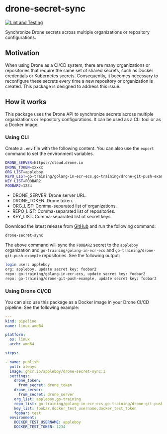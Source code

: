 # drone-secret-sync

[![Lint and Testing](https://github.com/appleboy/drone-secret-sync/actions/workflows/lint.yml/badge.svg?branch=main)](https://github.com/appleboy/drone-secret-sync/actions/workflows/lint.yml)

Synchronize Drone secrets across multiple organizations or repository configurations.

## Motivation

When using Drone as a CI/CD system, there are many organizations or repositories that require the same set of shared secrets, such as Docker credentials or Kubernetes secrets. Consequently, it becomes necessary to reconfigure these secrets every time a new repository or organization is created. This package is designed to address this issue.

## How it works

This package uses the Drone API to synchronize secrets across multiple organizations or repository configurations. It can be used as a CLI tool or as a Docker image.

### Using CLI

Create a `.env` file with the following content. You can also use the `export` command to set the environment variables.

```sh
DRONE_SERVER=https://cloud.drone.io
DRONE_TOKEN=xxxxx
ORG_LIST=appleboy
REPO_LIST=go-training/golang-in-ecr-ecs,go-training/drone-git-push-example
KEY_LIST=FOOBAR2
FOOBAR2=1234
```

* DRONE_SERVER: Drone server URL.
* DRONE_TOKEN: Drone token.
* ORG_LIST: Comma-separated list of organizations.
* REPO_LIST: Comma-separated list of repositories.
* KEY_LIST: Comma-separated list of secret keys.

Download the latest release from [GitHub](https://github.com/appleboy/drone-secret-sync/releases) and run the following command:

```sh
drone-secret-sync
```

The above command will sync the `FOOBAR2` secret to the `appleboy` organization and `go-training/golang-in-ecr-ecs` and `go-training/drone-git-push-example` repositories. See the following output:

```sh
login user: appleboy
org: appleboy, update secret key: foobar2
repo: go-training/golang-in-ecr-ecs, update secret key: foobar2
repo: go-training/drone-git-push-example, update secret key: foobar2
```

### Using Drone CI/CD

You can also use this package as a Docker image in your Drone CI/CD pipeline. See the following example:

```yaml
---
kind: pipeline
name: linux-amd64

platform:
  os: linux
  arch: amd64

steps:

- name: publish
  pull: always
  image: ghcr.io/appleboy/drone-secret-sync:1
  settings:
    drone_token:
      from_secret: drone_token
    drone_server:
      from_secret: drone_server
    org_list: appleboy,go-training
    repo_list: go-training/golang-in-ecr-ecs,go-training/drone-git-push-example
    key_list: foobar,docker_test_username,docker_test_token
    foobar: test
  environment:
    DOCKER_TEST_USERNAME: appleboy
    DOCKER_TEST_TOKEN: 1234
```
